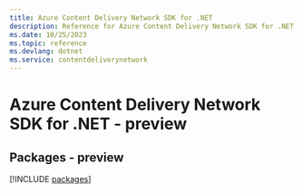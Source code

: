 ```yaml
---
title: Azure Content Delivery Network SDK for .NET
description: Reference for Azure Content Delivery Network SDK for .NET
ms.date: 10/25/2023
ms.topic: reference
ms.devlang: dotnet
ms.service: contentdeliverynetwork
---
```

# Azure Content Delivery Network SDK for .NET - preview
## Packages - preview
[!INCLUDE [packages](content-delivery-network-index.md)]